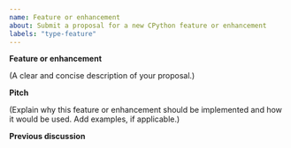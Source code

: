 ```yaml
---
name: Feature or enhancement
about: Submit a proposal for a new CPython feature or enhancement
labels: "type-feature"
---
```


**Feature or enhancement**

(A clear and concise description of your proposal.)

**Pitch**

(Explain why this feature or enhancement should be implemented and how it would be used.
 Add examples, if applicable.)

**Previous discussion**

<!--
  New features to Python should first be discussed elsewhere before creating issues on GitHub,
  for example in the "ideas" category (https://discuss.python.org/c/ideas/6) of discuss.python.org,
  or the python-ideas mailing list (https://mail.python.org/mailman3/lists/python-ideas.python.org/).
  Use this space to post links to the places where you have already discussed this feature proposal:
-->


<!--
You can freely edit this text. Remove any lines you believe are unnecessary.
-->

